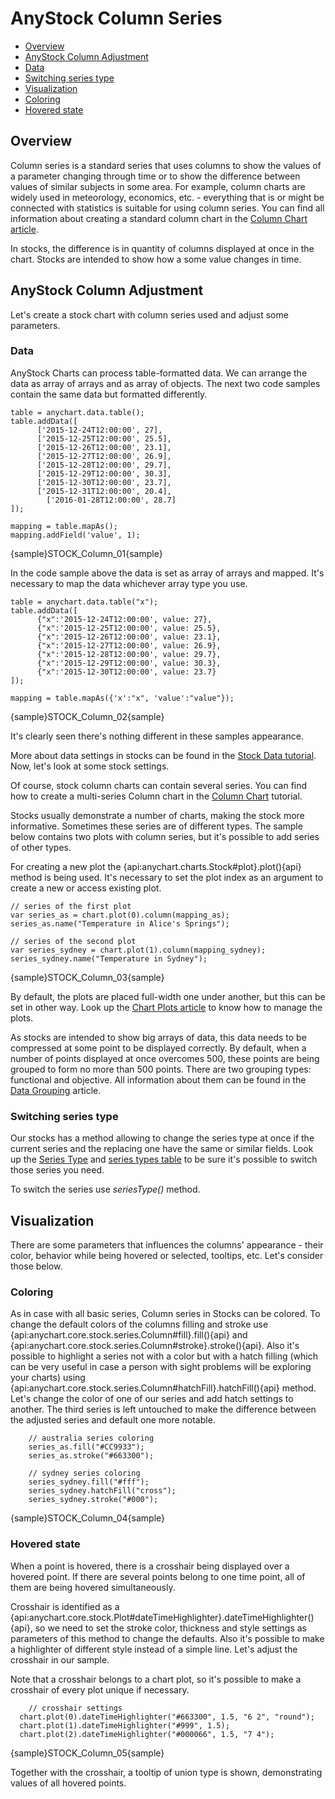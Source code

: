 # AnyStock Column Series

* [Overview](#overview)
* [AnyStock Column Adjustment](#anystock_column_series_adjustment)
 * [Data](#data)
 * [Switching series type](#switching_series_type)
* [Visualization](#visualization)
 * [Coloring](#coloring)
 * [Hovered state](#hovered_state)

## Overview

Column series is a standard series that uses columns to show the values of a parameter changing through time or to show the difference between values of similar subjects in some area. For example, column charts are widely used in meteorology, economics, etc. - everything that is or might be connected with statistics is suitable for using column series. You can find all information about creating a standard column chart in the [Column Chart article](../../Basic_Chart_Types/Column_Chart).

In stocks, the difference is in quantity of columns displayed at once in the chart. Stocks are intended to show how a some value changes in time. 

## AnyStock Column Adjustment

Let's create a stock chart with column series used and adjust some parameters. 

### Data

AnyStock Charts can process table-formatted data. We can arrange the data as array of arrays and as array of objects. The next two code samples contain the same data but formatted differently.

```
table = anychart.data.table();
table.addData([
      ['2015-12-24T12:00:00', 27],
      ['2015-12-25T12:00:00', 25.5],
      ['2015-12-26T12:00:00', 23.1],
      ['2015-12-27T12:00:00', 26.9],
      ['2015-12-28T12:00:00', 29.7],
      ['2015-12-29T12:00:00', 30.3],
      ['2015-12-30T12:00:00', 23.7],
      ['2015-12-31T12:00:00', 20.4],
     	['2016-01-28T12:00:00', 28.7]
]);

mapping = table.mapAs();
mapping.addField('value', 1);
```

{sample}STOCK\_Column\_01{sample}

In the code sample above the data is set as array of arrays and mapped. It's necessary to map the data whichever array type you use.

```
table = anychart.data.table("x");
table.addData([
      {"x":'2015-12-24T12:00:00', value: 27},
      {"x":'2015-12-25T12:00:00', value: 25.5},
      {"x":'2015-12-26T12:00:00', value: 23.1},
      {"x":'2015-12-27T12:00:00', value: 26.9},
      {"x":'2015-12-28T12:00:00', value: 29.7},
      {"x":'2015-12-29T12:00:00', value: 30.3},
      {"x":'2015-12-30T12:00:00', value: 23.7}
]);

mapping = table.mapAs({'x':"x", 'value':"value"});
```

{sample}STOCK\_Column\_02{sample}

It's clearly seen there's nothing different in these samples appearance.

More about data settings in stocks can be found in the [Stock Data tutorial](../Data). Now, let's look at some stock settings.

Of course, stock column charts can contain several series. You can find how to create a multi-series Column chart in the [Column Chart](../../Basic_Chart_Types/Column_Chart#multi_series) tutorial.

Stocks usually demonstrate a number of charts, making the stock more informative. Sometimes these series are of different types. The sample below contains two plots with column series, but it's possible to add series of other types.

For creating a new plot the {api:anychart.charts.Stock#plot}.plot(){api} method is being used. It's necessary to set the plot index as an argument to create a new or access existing plot.

```
// series of the first plot
var series_as = chart.plot(0).column(mapping_as);
series_as.name("Temperature in Alice's Springs");

// series of the second plot
var series_sydney = chart.plot(1).column(mapping_sydney);
series_sydney.name("Temperature in Sydney");
```

{sample}STOCK\_Column\_03{sample}

By default, the plots are placed full-width one under another, but this can be set in other way. Look up the [Chart Plots article](../Chart_Plots) to know how to manage the plots.

As stocks are intended to show big arrays of data, this data needs to be compressed at some point to be displayed correctly. By default, when a number of points displayed at once overcomes 500, these points are being grouped to form no more than 500 points. There are two grouping types: functional and objective. All information about them can be found in the [Data Grouping](../Data_Grouping) article.

### Switching series type

Our stocks has a method allowing to change the series type at once if the current series and the replacing one have the same or similar fields. Look up the [Series Type](Series_Type) and [series types table](Supported_Series#list_of_supported_series) to be sure it's possible to switch those series you need.

To switch the series use *seriesType()* method.

## Visualization

There are some parameters that influences the columns' appearance - their color, behavior while being hovered or selected, tooltips, etc. Let's consider those below.

### Coloring

As in case with all basic series, Column series in Stocks can be colored. To change the default colors of the columns filling and stroke use {api:anychart.core.stock.series.Column#fill}.fill(){api} and {api:anychart.core.stock.series.Column#stroke}.stroke(){api}. Also it's possible to highlight a series not with a color but with a hatch filling (which can be very useful in case a person with sight problems will be exploring your charts) using {api:anychart.core.stock.series.Column#hatchFill}.hatchFill(){api} method. Let's change the color of one of our series and add hatch settings to another. The third series is left untouched to make the difference between the adjusted series and default one more notable.

```
	// australia series coloring
    series_as.fill("#CC9933");
    series_as.stroke("#663300");

    // sydney series coloring
    series_sydney.fill("#fff");
    series_sydney.hatchFill("cross");
    series_sydney.stroke("#000");
```

{sample}STOCK\_Column\_04{sample}

### Hovered state

When a point is hovered, there is a crosshair being displayed over a hovered point. If there are several points belong to one time point, all of them are being hovered simultaneously. 

Crosshair is identified as a {api:anychart.core.stock.Plot#dateTimeHighlighter}.dateTimeHighlighter(){api}, so we need to set the stroke color, thickness and style settings as parameters of this method to change the defaults. Also it's possible to make a highlighter of different style instead of a simple line. Let's adjust the crosshair in our sample.

Note that a crosshair belongs to a chart plot, so it's possible to make a crosshair of every plot unique if necessary.

```
	// crosshair settings
  chart.plot(0).dateTimeHighlighter("#663300", 1.5, "6 2", "round");
  chart.plot(1).dateTimeHighlighter("#999", 1.5);
  chart.plot(2).dateTimeHighlighter("#000066", 1.5, "7 4");
```

{sample}STOCK\_Column\_05{sample}

Together with the crosshair, a tooltip of union type is shown, demonstrating values of all hovered points. 
